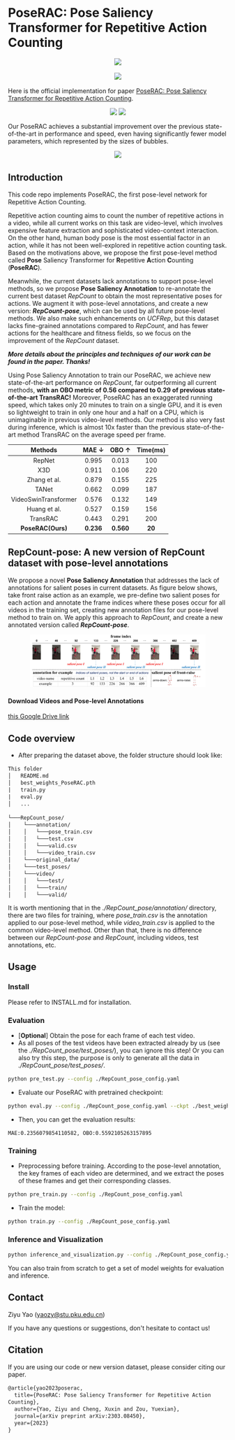 # PoseRAC: Pose Saliency Transformer for Repetitive Action Counting

<p align="center">
  <a href="https://arxiv.org/abs/2303.08450"><img src="https://img.shields.io/badge/arXiv-Paper-<COLOR>.svg" ></a> </h1> 
</p>

<p align="center">
  <a href="https://paperswithcode.com/sota/repetitive-action-counting-on-repcount?p=poserac-pose-saliency-transformer-for"><img src="https://img.shields.io/endpoint.svg?url=https://paperswithcode.com/badge/poserac-pose-saliency-transformer-for/repetitive-action-counting-on-repcount" ></a> </h1> 
</p>

Here is the official implementation for paper <a href="https://arxiv.org/abs/2303.08450">PoseRAC: Pose Saliency Transformer for Repetitive Action Counting</a>.

<p align="center">
  <a> <img src="images/JumpJack_demo.gif" width='42%'></a>   <a> <img src="images/Squat_demo.gif" width='42%'></a>
</p>

Our PoseRAC achieves a substantial improvement over the previous state-of-the-art in performance and speed, even having significantly fewer model parameters, which represented by the sizes of bubbles.
<p align="center">
  <img src="images/bubble.jpg" width='50%'>
</p>

## Introduction
This code repo implements PoseRAC, the first pose-level network for Repetitive Action Counting. 

Repetitive action counting aims to count the number of repetitive actions in a video, while all current works on this task are video-level, which involves expensive feature extraction and sophisticated video-context interaction. On the other hand, human body pose is the most essential factor in an action, while it has not been well-explored in repetitive action counting task. Based on the motivations above, we propose the first pose-level method called **Pose** Saliency Transformer for **R**epetitive **A**ction **C**ounting (**PoseRAC**).

Meanwhile, the current datasets lack annotations to support pose-level methods, so we propose **Pose Saliency Annotation** to re-annotate the current best dataset *RepCount* to obtain the most representative poses for actions. We augment it with pose-level annotations, and create a new version: ***RepCount-pose***, which can be used by all future pose-level methods. We also make such enhancements on *UCFRep*, but this dataset lacks fine-grained annotations compared to *RepCount*, and has fewer actions for the healthcare and fitness fields, so we focus on the improvement of the *RepCount* dataset.

***More details about the principles and techniques of our work can be found in the paper. Thanks!***

Using Pose Saliency Annotation to train our PoseRAC, we achieve new state-of-the-art performance on *RepCount*, far outperforming all current methods, **with an OBO metric of 0.56 compared to 0.29 of previous state-of-the-art TransRAC!** Moreover, PoseRAC has an exaggerated running speed, which takes only 20 minutes to train on a single GPU, and it is even so lightweight to train in only one hour and a half on a CPU, which is unimaginable in previous video-level methods. Our method is also very fast during inference, which is almost 10x faster than the previous state-of-the-art method TransRAC on the average speed per frame.


|        Methods       |  MAE $\downarrow$  |  OBO $\uparrow$ | Time(ms) |
|:--------------------:|:-----:|:-----:|:--------:|
|        RepNet        | 0.995 | 0.013 |    100   |
|          X3D         | 0.911 | 0.106 |    220   |
|     Zhang et al.     | 0.879 | 0.155 |    225   |
|         TANet        | 0.662 | 0.099 |    187   |
| VideoSwinTransformer | 0.576 | 0.132 |    149   |
|     Huang et al.     | 0.527 | 0.159 |    156   |
|       TransRAC       | 0.443 | 0.291 |    200   |
|     **PoseRAC(Ours)**    | **0.236** | **0.560** |    **20**    |

## RepCount-pose: A new version of RepCount dataset with pose-level annotations
We propose a novel **Pose Saliency Annotation** that addresses the lack of annotations for salient poses in current datasets. As figure below shows, take front raise action as an example, we pre-define two salient poses for each action and annotate the frame indices where these poses occur for all videos in the training set, creating new annotation files for our pose-level method to train on. We apply this approach to *RepCount*, and create a new annotated version called ***RepCount-pose***.

<p align="center">
  <img src="images/PSA.jpg" width='80%'>
</p>

#### Download Videos and Pose-level Annotations
[this Google Drive link](https://drive.google.com/file/d/1k9LLzOsJVh6ACXSX8iKbGNxTY9-L6X_x/view?usp=sharing)


## Code overview
* After preparing the dataset above, the folder structure should look like:
```
This folder
│   README.md
│   best_weights_PoseRAC.pth
|   train.py
|   eval.py
│   ...

└───RepCount_pose/
│    └───annotation/
│    │	 └───pose_train.csv
│    │	 └───test.csv  
│    │   └───valid.csv 
│    │   └───video_train.csv
│    └───original_data/
│    └───test_poses/
│    └───video/
│    │	 └───test/
│    │	 └───train/
│    │   └───valid/
```
It is worth mentioning that in the *./RepCount_pose/annotation/* directory, there are two files for training, where *pose_train.csv* is the annotation applied to our pose-level method, while *video_train.csv* is applied to the common video-level method. Other than that, there is no difference between our *RepCount-pose* and *RepCount*, including videos, test annotations, etc.

## Usage
### Install
Please refer to INSTALL.md for installation.

### Evaluation
- [**Optional**] Obtain the pose for each frame of each test video. 
- As all poses of the test videos have been extracted already by us (see the *./RepCount_pose/test_poses/*), you can ignore this step! Or you can also try this step, the purpose is only to generate all the data in *./RepCount_pose/test_poses/*.

```sh
python pre_test.py --config ./RepCount_pose_config.yaml
```

- Evaluate our PoseRAC with pretrained checkpoint:
```sh
python eval.py --config ./RepCount_pose_config.yaml --ckpt ./best_weights_PoseRAC.pth
```
- Then, you can get the evaluation results:
```
MAE:0.2356079854110582, OBO:0.5592105263157895
```

### Training
- Preprocessing before training. According to the pose-level annotation, the key frames of each video are determined, and we extract the poses of these frames and get their corresponding classes.

```sh
python pre_train.py --config ./RepCount_pose_config.yaml
```

- Train the model:
```sh
python train.py --config ./RepCount_pose_config.yaml
```

### Inference and Visualization
```sh
python inference_and_visualization.py --config ./RepCount_pose_config.yaml --ckpt ./best_weights_PoseRAC.pth
```

You can also train from scratch to get a set of model weights for evaluation and inference.

## Contact
Ziyu Yao (yaozy@stu.pku.edu.cn)

If you have any questions or suggestions, don't hesitate to contact us!

## Citation
If you are using our code or new version dataset, please consider citing our paper.
```
@article{yao2023poserac,
  title={PoseRAC: Pose Saliency Transformer for Repetitive Action Counting},
  author={Yao, Ziyu and Cheng, Xuxin and Zou, Yuexian},
  journal={arXiv preprint arXiv:2303.08450},
  year={2023}
}
```
